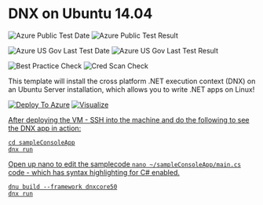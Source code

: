 # DNX on Ubuntu 14.04

![Azure Public Test Date](https://azurequickstartsservice.blob.core.windows.net/badges/dnx-on-ubuntu/PublicLastTestDate.svg)
![Azure Public Test Result](https://azurequickstartsservice.blob.core.windows.net/badges/dnx-on-ubuntu/PublicDeployment.svg)

![Azure US Gov Last Test Date](https://azurequickstartsservice.blob.core.windows.net/badges/dnx-on-ubuntu/FairfaxLastTestDate.svg)
![Azure US Gov Last Test Result](https://azurequickstartsservice.blob.core.windows.net/badges/dnx-on-ubuntu/FairfaxDeployment.svg)

![Best Practice Check](https://azurequickstartsservice.blob.core.windows.net/badges/dnx-on-ubuntu/BestPracticeResult.svg)
![Cred Scan Check](https://azurequickstartsservice.blob.core.windows.net/badges/dnx-on-ubuntu/CredScanResult.svg)

This template will install the cross platform .NET execution context (DNX) on an Ubuntu Server installation, which allows you to write .NET apps on Linux!

[![Deploy To Azure](https://raw.githubusercontent.com/fathym-it/azure-quickstart-templates/master/1-CONTRIBUTION-GUIDE/images/deploytoazure.svg?sanitize=true)](https://portal.azure.com/#create/Microsoft.Template/uri/https%3A%2F%2Fraw.githubusercontent.com%2Ffathym-it%2Fazure-quickstart-templates%2Fmaster%2Fdnx-on-ubuntu%2Fazuredeploy.json)  [![Visualize](https://raw.githubusercontent.com/fathym-it/azure-quickstart-templates/master/1-CONTRIBUTION-GUIDE/images/visualizebutton.svg?sanitize=true)](http://armviz.io/#/?load=https%3A%2F%2Fraw.githubusercontent.com%2Ffathym-it%2Fazure-quickstart-templates%2Fmaster%2Fdnx-on-ubuntu%2Fazuredeploy.json)
	

<a href="http://armviz.io/#/?load=https%3A%2F%2Fraw.githubusercontent.com%2Azure%2azure-quickstart-templates%2master%2dnx-on-ubuntu%2azuredeploy.json" target="_blank">

After deploying the VM - SSH into the machine and do the following to see the DNX app in action:

```
cd sampleConsoleApp
dnx run
```

Open up nano to edit the samplecode `nano ~/sampleConsoleApp/main.cs` code - which has syntax highlighting for C# enabled.

```
dnu build --framework dnxcore50
dnx run
```


